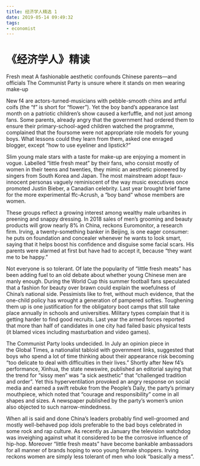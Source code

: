 ```yaml
---
title: 经济学人精选 1
date: 2019-05-14 09:49:32
tags:
- economist
---
```

# 《经济学人》精读


Fresh meat
A fashionable aesthetic confounds Chinese parents—and officials
The Communist Party is unsure where it stands on men wearing make-up


New f4 are actors-turned-musicians with pebble-smooth chins and artful coifs (the “f” is short for “flower”). Yet the boy band’s appearance last month on a patriotic children’s show caused a kerfuffle, and not just among fans. Some parents, already angry that the government had ordered them to ensure their primary-school-aged children watched the programme, complained that the foursome were not appropriate role models for young boys. What lessons could they learn from them, asked one enraged blogger, except “how to use eyeliner and lipstick?”


Slim young male stars with a taste for make-up are enjoying a moment in vogue. Labelled “little fresh meat” by their fans, who consist mostly of women in their teens and twenties, they mimic an aesthetic pioneered by singers from South Korea and Japan. The most mainstream adopt faux-innocent personas vaguely reminiscent of the way music executives once promoted Justin Bieber, a Canadian celebrity. Last year brought brief fame for the more experimental ffc-Acrush, a “boy band” whose members are women.

These groups reflect a growing interest among wealthy male urbanites in preening and snappy dressing. In 2018 sales of men’s grooming and beauty products will grow nearly 8% in China, reckons Euromonitor, a research firm. Irving, a twenty-something banker in Beijing, is one eager consumer: he puts on foundation and concealer whenever he wants to look smart, saying that it helps boost his confidence and disguise some facial scars. His parents were alarmed at first but have had to accept it, because “they want me to be happy.”

Not everyone is so tolerant. Of late the popularity of “little fresh meats” has been adding fuel to an old debate about whether young Chinese men are manly enough. During the World Cup this summer football fans speculated that a fashion for beauty over brawn could explain the woefulness of China’s national side. Pessimists like to fret, without much evidence, that the one-child policy has wrought a generation of pampered softies. Toughening them up is one justification for the obligatory boot camps that still take place annually in schools and universities. Military types complain that it is getting harder to find good recruits. Last year the armed forces reported that more than half of candidates in one city had failed basic physical tests (it blamed vices including masturbation and video games).

The Communist Party looks undecided. In July an opinion piece in the Global Times, a nationalist tabloid with government links, suggested that boys who spend a lot of time thinking about their appearance risk becoming “too delicate to deal with difficulties in their lives.” Shortly after New f4’s performance, Xinhua, the state newswire, published an editorial saying that the trend for “sissy men” was “a sick aesthetic” that “challenged tradition and order”. Yet this hyperventilation provoked an angry response on social media and earned a swift rebuke from the People’s Daily, the party’s primary mouthpiece, which noted that “courage and responsibility” come in all shapes and sizes. A newspaper published by the party’s women’s union also objected to such narrow-mindedness.

When all is said and done China’s leaders probably find well-groomed and mostly well-behaved pop idols preferable to the bad boys celebrated in some rock and rap culture. As recently as January the television watchdog was inveighing against what it considered to be the corrosive influence of hip-hop. Moreover “little fresh meats” have become bankable ambassadors for all manner of brands hoping to woo young female shoppers. Irving reckons women are simply less tolerant of men who look “basically a mess”.